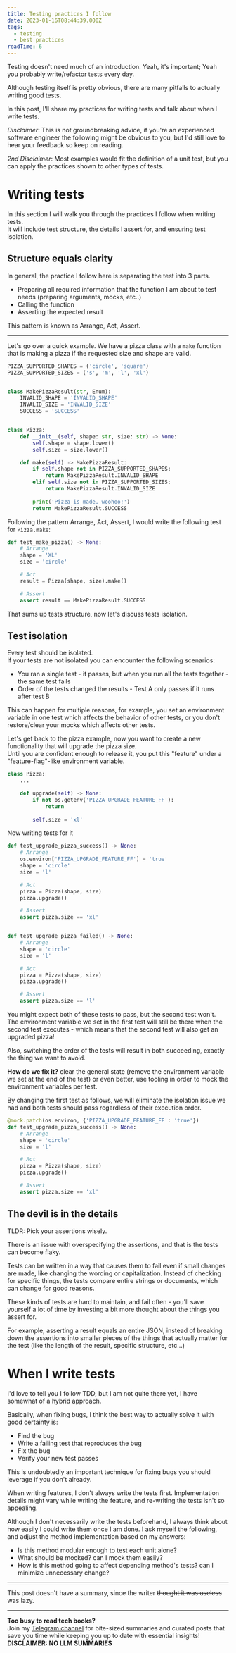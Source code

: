 ```yaml
---
title: Testing practices I follow
date: 2023-01-16T08:44:39.000Z
tags:
  - testing
  - best practices
readTime: 6
---
```


Testing doesn't need much of an introduction. Yeah, it's important; Yeah you probably write/refactor tests every day.  

Although testing itself is pretty obvious, there are many pitfalls to actually writing good tests.  

In this post, I'll share my practices for writing tests and talk about when I write tests.  

*Disclaimer*: This is not groundbreaking advice, if you're an experienced software engineer the following might be obvious to you, but I'd still love to hear your feedback so keep on reading.

*2nd Disclaimer*: Most examples would fit the definition of a unit test, but you can apply the practices shown to other types of tests.


# Writing tests
In this section I will walk you through the practices I follow when writing tests.  
It will include test structure, the details I assert for, and ensuring test isolation.

## Structure equals clarity
In general, the practice I follow here is separating the test into 3 parts.  
* Preparing all required information that the function I am about to test needs (preparing arguments, mocks, etc..)
* Calling the function
* Asserting the expected result

This pattern is known as Arrange, Act, Assert.  

---

Let's go over a quick example. We have a pizza class with a `make` function that is making a pizza if the requested size and shape are valid.

``` python
PIZZA_SUPPORTED_SHAPES = ('circle', 'square')
PIZZA_SUPPORTED_SIZES = ('s', 'm', 'l', 'xl')


class MakePizzaResult(str, Enum):
    INVALID_SHAPE = 'INVALID_SHAPE'
    INVALID_SIZE = 'INVALID_SIZE'
    SUCCESS = 'SUCCESS'


class Pizza:
    def __init__(self, shape: str, size: str) -> None:
        self.shape = shape.lower()
        self.size = size.lower()

    def make(self) -> MakePizzaResult:
        if self.shape not in PIZZA_SUPPORTED_SHAPES:
            return MakePizzaResult.INVALID_SHAPE
        elif self.size not in PIZZA_SUPPORTED_SIZES:
            return MakePizzaResult.INVALID_SIZE
        
        print('Pizza is made, woohoo!')
        return MakePizzaResult.SUCCESS
```

Following the pattern Arrange, Act, Assert, I would write the following test for `Pizza.make`:
``` python
def test_make_pizza() -> None:
    # Arrange
    shape = 'XL'
    size = 'circle'

    # Act
    result = Pizza(shape, size).make()

    # Assert
    assert result == MakePizzaResult.SUCCESS
```

That sums up tests structure, now let's discuss tests isolation.

## Test isolation
Every test should be isolated.  
If your tests are not isolated you can encounter the following scenarios:

* You ran a single test - it passes, but when you run all the tests together - the same test fails
* Order of the tests changed the results - Test A only passes if it runs after test B

This can happen for multiple reasons, for example, you set an environment variable in one test which affects the behavior of other tests, or you don't restore/clear your mocks which affects other tests.

Let's get back to the pizza example, now you want to create a new functionality that will upgrade the pizza size.  
Until you are confident enough to release it, you put this "feature" under a "feature-flag"-like environment variable.

``` python
class Pizza:
    ...

    def upgrade(self) -> None:
        if not os.getenv('PIZZA_UPGRADE_FEATURE_FF'):
            return
        
        self.size = 'xl'
```

Now writing tests for it

``` python
def test_upgrade_pizza_success() -> None:
    # Arrange
    os.environ['PIZZA_UPGRADE_FEATURE_FF'] = 'true'
    shape = 'circle'
    size = 'l'

    # Act
    pizza = Pizza(shape, size)
    pizza.upgrade()

    # Assert
    assert pizza.size == 'xl'


def test_upgrade_pizza_failed() -> None:
    # Arrange
    shape = 'circle'
    size = 'l'

    # Act
    pizza = Pizza(shape, size)
    pizza.upgrade()

    # Assert
    assert pizza.size == 'l'
```

You might expect both of these tests to pass, but the second test won't.  
The environment variable we set in the first test will still be there when the second test executes - which means that the second test will also get an upgraded pizza!

Also, switching the order of the tests will result in both succeeding, exactly the thing we want to avoid.

**How do we fix it?** clear the general state (remove the environment variable we set at the end of the test) or even better, use tooling in order to mock the environment variables per test.

By changing the first test as follows, we will eliminate the isolation issue we had and both tests should pass regardless of their execution order.

``` python
@mock.patch(os.environ, {'PIZZA_UPGRADE_FEATURE_FF': 'true'})
def test_upgrade_pizza_success() -> None:
    # Arrange
    shape = 'circle'
    size = 'l'

    # Act
    pizza = Pizza(shape, size)
    pizza.upgrade()

    # Assert
    assert pizza.size == 'xl'
```
## The devil is in the details
TLDR: Pick your assertions wisely.

There is an issue with overspecifying the assertions, and that is the tests can become flaky.

Tests can be written in a way that causes them to fail even if small changes are made, like changing the wording or capitalization. Instead of checking for specific things, the tests compare entire strings or documents, which can change for good reasons.

These kinds of tests are hard to maintain, and fail often - you'll save yourself a lot of time by investing a bit more thought about the things you assert for.

For example, asserting a result equals an entire JSON, instead of breaking down the assertions into smaller pieces of the things that actually matter for the test (like the length of the result, specific structure, etc...)

# When I write tests
I'd love to tell you I follow TDD, but I am not quite there yet, I have somewhat of a hybrid approach.

Basically, when fixing bugs, I think the best way to actually solve it with good certainty is:
* Find the bug
* Write a failing test that reproduces the bug
* Fix the bug
* Verify your new test passes

This is undoubtedly an important technique for fixing bugs you should leverage if you don't already.

When writing features, I don't always write the tests first. Implementation details might vary while writing the feature, and re-writing the tests isn't so appealing.

Although I don't necessarily write the tests beforehand, I always think about how easily I could write them once I am done. I ask myself the following, and adjust the method implementation based on my answers:

* Is this method modular enough to test each unit alone?
* What should be mocked? can I mock them easily?
* How is this method going to affect depending method's tests? can I minimize unnecessary change?

---

This post doesn't have a summary, since the writer ~~thought it was useless~~ was lazy.



<!-- PROMO BLOCK -->
---

**Too busy to read tech books?**  
Join my [Telegram channel](https://t.me/booksbytes) for bite-sized summaries and curated posts that save you time while keeping you up to date with essential insights!  
**DISCLAIMER: NO LLM SUMMARIES**
<!-- END PROMO BLOCK -->


